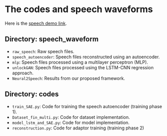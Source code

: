 # The codes and speech waveforms

Here is the [speech demo link](https://cctn-bci.github.io/Neural2Speech/).

## Directory: speech_waveform

- `raw_speech`: Raw speech files.
- `speech_autoencoder`: Speech files reconstructed using an autoencoder.
- `mlp`: Speech files processed using a multilayer perceptron (MLP).
- `unlockGAN`: Speech files processed using the LSTM-CNN regression approach.
- `Neural2Speech`: Results from our proposed framework.

## Directory: codes

- `train_SAE.py`: Code for training the speech autoencoder (training phase 1).
- `Dataset_fin_multi.py`: Code for dataset implementation.
- `model_lstm_and_SAE.py`: Code for model implementation.
- `reconstruction.py`: Code for adaptor training (training phase 2)